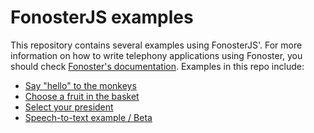 # FonosterJS examples

This repository contains several examples using FonosterJS'. For more information on how to write telephony applications using Fonoster, you should check [Fonoster's documentation](http://fonoster.com/docs/). Examples in this repo include:

- [Say "hello" to the monkeys](https://github.com/psanders/fnjsexamples/blob/master/hello-monkeys.js)
- [Choose a fruit in the basket](https://github.com/psanders/fnjsexamples/blob/master/fruits-basket.js)
- [Select your president](https://github.com/psanders/fnjsexamples/blob/master/presidential-campaign.js)
- [Speech-to-text example / Beta](https://github.com/psanders/fnjsexamples/blob/master/frecognize.js)
